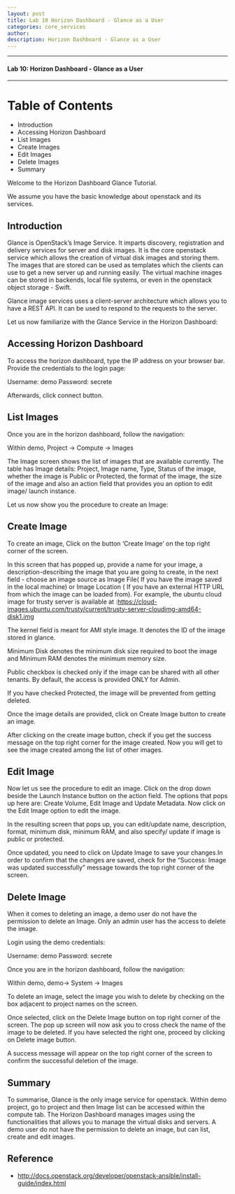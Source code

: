 ```yaml
---
layout: post
title: Lab 10 Horizon Dashboard - Glance as a User
categories: core_services
author: 
description: Horizon Dashboard - Glance as a User
---
```



* * *

#### Lab 10: Horizon Dashboard - Glance as a User #

* * *

# Table of Contents

* Introduction
* Accessing Horizon Dashboard
* List Images
* Create Images
* Edit Images
* Delete Images
* Summary


Welcome to the Horizon Dashboard Glance Tutorial. 

We assume you have the basic knowledge about openstack and its services.

## Introduction
Glance is OpenStack’s Image Service. It imparts discovery, registration and delivery services for server and disk images. It is the core openstack service which allows the creation of virtual disk images and storing them. The images that are stored can be used as templates which the clients can use to get a new server up and running easily. The virtual machine images can be stored in backends, local file systems, or even in the openstack object storage - Swift. 

Glance image services uses a client-server architecture which allows you to have a REST API. It can be used to respond to the requests to the server.

Let us now familiarize with the Glance Service in the Horizon Dashboard:

## Accessing Horizon Dashboard
To access the horizon dashboard, type the IP address on your browser bar. Provide the credentials to the login page:

Username: demo
Password: secrete

Afterwards, click connect button.

## List Images
Once you are in the horizon dashboard, follow the navigation: 

Within demo, Project → Compute → Images

The Image screen shows the list of images that are available currently. The table has Image details: Project, Image name, Type, Status of the image, whether the image is Public or  Protected, the format of the image, the size of the image and also an action field that provides you an option to edit image/ launch instance. 

Let us now show you the procedure to create an Image: 

## Create Image
To create an image, Click on the button ‘Create Image’ on the top right corner of the screen.

In this screen that has popped up, provide a name for your image, a description-describing the image that you are going to create, in the next field - choose an image source as Image File( If you have the image saved in the local machine) or Image Location ( If you have an external HTTP URL from which the image can be loaded from). For example, the ubuntu cloud image for trusty server is available at :https://cloud-images.ubuntu.com/trusty/current/trusty-server-cloudimg-amd64-disk1.img


The kernel field is meant for AMI style image. It denotes the ID of the image stored in glance.


Minimum Disk denotes the minimum disk size required to boot the image and Minimum RAM denotes the minimum memory size. 

Public checkbox is checked only if the image can be shared with all other tenants. By default, the access is provided ONLY for Admin.

If you have checked Protected,  the image will be prevented from getting deleted. 

Once the image details are provided, click on Create Image button to create an image.  

After clicking on the create image button, check if you get the success message on the top right corner for the image created. Now you will get to see the image created among the list of other images. 


## Edit Image
Now let us see the procedure to edit an image. Click on the drop down beside the Launch Instance button on the action field. The options that pops up here are: Create Volume, Edit Image and Update Metadata. Now click on the Edit Image option to edit the image.

In the resulting screen that pops up, you can edit/update name, description, format, minimum disk, minimum RAM, and also specify/ update if image is public or protected.

Once updated, you need to click on Update Image to save your changes.In order to confirm that the changes are saved, check for the “Success: Image was updated successfully” message towards the top right corner of the screen.

## Delete Image
When it comes to deleting an image, a demo user do not have the permission to delete an Image. Only an admin user has the access to delete the image.

Login using the demo credentials: 

Username: demo
Password: secrete

Once you are in the horizon dashboard, follow the navigation: 

Within demo, demo→ System → Images


To delete an image, select the image you wish to delete by checking on the box adjacent to project names on the screen.

Once selected, click on the Delete Image button on top right corner of the screen. The pop up screen will now ask you to cross check the name of the image to be deleted. If you have selected the right one, proceed by clicking on Delete image button.

A success message will appear on the top right corner of the screen to confirm the successful  deletion of the image.

## Summary
To summarise, Glance is the only image service for openstack. 
Within demo project, go to project and then Image list can be accessed within the compute tab. The Horizon Dashboard manages images using the functionalities that allows you to manage the virtual disks and servers. A demo user do not have the permission to delete an image, but can list, create and edit images. 

## Reference
* http://docs.openstack.org/developer/openstack-ansible/install-guide/index.html
